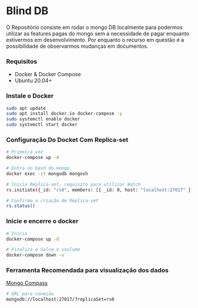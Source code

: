 # Blind DB

O Repositório consiste em rodar o mongo DB localmente para podermos utilizar as features pagas do mongo sem a necessidade de pagar enquanto estivermos em desenvolvimento. Por enquanto o recurso em questão é a possibilidade de observarmos mudanças em documentos.

### Requisitos

- Docker & Docker Compose
- Ubuntu 20.04+

### Instale o Docker

```bash
sudo apt update
sudo apt install docker.io docker-compose -y
sudo systemctl enable docker
sudo systemctl start docker
```

### Configuração Do Docket Com Replica-set

```bash
# Primeira vez
docker-compose up -d

# Entra no bash do mongo
docker exec -it mongodb mongosh

# Inicia Replica-set, requisito para utilizar Watch
rs.initiate({_id: "rs0", members: [{ _id: 0, host: "localhost:27017" }]})

# Confirma a criação de Replica-set
rs.status()
```

### Inicie e encerre o docker

```bash
# Inicia
docker-compose up -d

# Finaliza e Salva o voulume
docker-compose down -v
```

### Ferramenta Recomendada para visualização dos dados

[Mongo Compass](https://www.mongodb.com/pt-br/products/tools/compass)

```bash
# URL para coneção
mongodb://localhost:27017/?replicaSet=rs0
```
